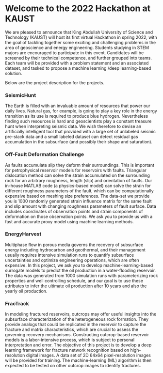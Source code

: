 # Welcome to the 2022 Hackathon at KAUST

We are pleased to announce that King Abdullah University of Science and Technology (KAUST) will host its first virtual Hackathon in spring 2022, with the goal of tackling together some exciting and challenging problems in the area of geoscience and energy engineering. Students studying in STEM majors are encouraged to participate in this event. Candidates will be screened by their technical competence, and further grouped into teams. Each team will be provided with a problem statement and an associated dataset, and tasked to propose a machine learning /deep learning-based solution.

Below are the project description for the projects.

### SeismicHunt
The Earth is filled with an invaluable amount of resources that power our daily lives. Natural gas, for example, is going to play a key role in the energy transition as its use is required to produce blue hydrogen. Nevertheless finding such resources is hard and geoscientists play a constant treasure hunt when interpreting seismic data. We wish therefore to devise an artificially intelligent tool that provided with a large set of unlabeled seismic pre-stack data and a small labeled dataset can detect residual gas accumulation in the subsurface (and possibly their shape and saturation).

### Off-Fault Deformation Challenge
As faults accumulate slip they deform their surroundings. This is important for petrophysical reservoir models for reservoirs with faults. Triangular dislocation method can solve the strain accumulated on the surrounding rock for an arbitrary roughness, length (slip) and orientation of faults. Our in-house MATLAB code (a physics-based model) can solve the strain for different roughness parameters of the fault, which can be computationally expensive based on meshing size preferences. The data-set we provide you is 1000 randomly generated strain influence matrix for the same fault and slip amount with changing roughness parameters of fault surface. Data includes coordinates of observation points and strain components of deformation on those observation points. We ask you to provide us with a fast and accurate proxy model using machine learning methods.


### EnergyHarvest 
Multiphase flow in porous media governs the recovery of subsurface energy including hydrocarbon and geothermal, and their management usually requires intensive simulation runs to quantify subsurface uncertainties and optimize engineering operations, which are often expensive. In this project, we ask you to develop machine-learning-based surrogate models to predict the oil production in a water-flooding reservoir. The data was generated from 1000 simulation runs with parameterizing rock properties and well controlling schedule, and our goal is to use these attributes to infer the ultimate oil production after 10 years and also the yearly oil production.

### FracTrack
In modeling fractured reservoirs, outcrops may offer useful insights into the subsurface characterization of the heterogeneous rock formation. They provide analogs that could be replicated in the reservoir to capture the fracture and matrix characteristics, which are crucial to assess the governing recovery mechanisms. Constructing outcrop-based reservoir models is a labor-intensive process, which is subject to personal interpretation and error. The objective of this project is to develop a deep learning framework for fracture network recognition based on high-resolution digital images. A data set of 2D 64x64 pixel-resolution images will be provided for training. The machine-learning (ML) algorithm is then expected to be tested on other outcrop images to identify fractures.
